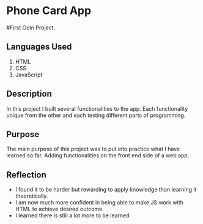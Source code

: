 # Phone Card App
#First Odin Project. 

## Languages Used 
1. HTML 
2. CSS
3. JavaScript

## Description
In this project I built several functionalities to the app. Each functionality unique from the other and each testing different parts of programming. 

## Purpose
The main purpose of this project was to put into practice what I have learned so far. Adding functionalities on the front end side of a web app. 

## Reflection
- I found it to be harder but rewarding to apply knowledge than learning it theoretically. 
- I am now much more confident in being able to make JS work with HTML to achieve desired outcome.  
- I learned there is still a lot more to be learned
